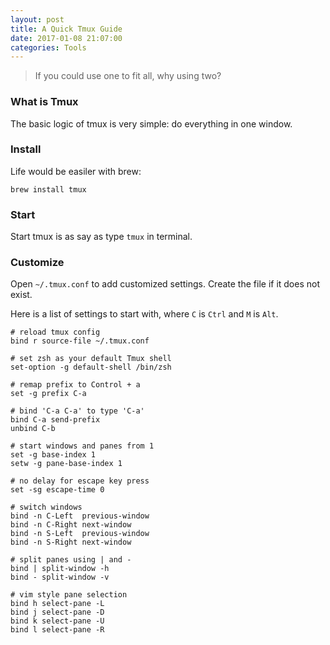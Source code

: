 ```yaml
---
layout: post
title: A Quick Tmux Guide
date: 2017-01-08 21:07:00
categories: Tools
---
```


> If you could use one to fit all, why using two?

### What is Tmux

The basic logic of tmux is very simple: do everything in one window.

### Install

Life would be easiler with brew:

```
brew install tmux
```

### Start

Start tmux is as say as type `tmux` in terminal.

### Customize

Open `~/.tmux.conf` to add customized settings. Create the file if it does not exist.

Here is a list of settings to start with, where `C` is `Ctrl` and `M` is `Alt`.

```
# reload tmux config
bind r source-file ~/.tmux.conf

# set zsh as your default Tmux shell
set-option -g default-shell /bin/zsh

# remap prefix to Control + a
set -g prefix C-a

# bind 'C-a C-a' to type 'C-a'
bind C-a send-prefix
unbind C-b

# start windows and panes from 1
set -g base-index 1
setw -g pane-base-index 1

# no delay for escape key press
set -sg escape-time 0

# switch windows
bind -n C-Left  previous-window
bind -n C-Right next-window
bind -n S-Left  previous-window
bind -n S-Right next-window

# split panes using | and -
bind | split-window -h
bind - split-window -v

# vim style pane selection
bind h select-pane -L
bind j select-pane -D
bind k select-pane -U
bind l select-pane -R
```
